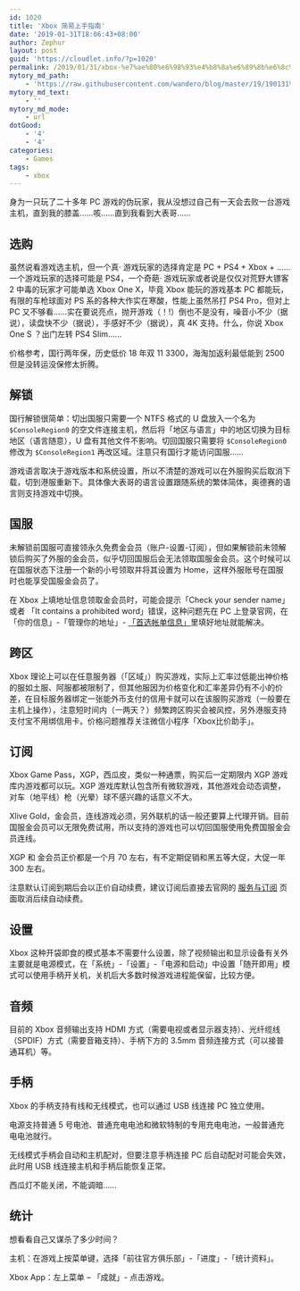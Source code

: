 ```yaml
---
id: 1020
title: 'Xbox 简易上手指南'
date: '2019-01-31T18:06:43+08:00'
author: Zephur
layout: post
guid: 'https://cloudlet.info/?p=1020'
permalink: /2019/01/31/xbox-%e7%ae%80%e6%98%93%e4%b8%8a%e6%89%8b%e6%8c%87%e5%8d%97/
mytory_md_path:
    - 'https://raw.githubusercontent.com/wandero/blog/master/19/190131%20Xbox%20%E7%AE%80%E6%98%93%E4%B8%8A%E6%89%8B%E6%8C%87%E5%8D%97.md'
mytory_md_text:
    - ''
mytory_md_mode:
    - url
dotGood:
    - '4'
    - '4'
categories:
    - Games
tags:
    - xbox
---
```


身为一只玩了二十多年 PC 游戏的伪玩家，我从没想过自己有一天会去败一台游戏主机，直到我的膝盖……咳……直到我看到大表哥……

<!-- more -->

## 选购

虽然说看游戏选主机，但一个真· 游戏玩家的选择肯定是 PC + PS4 + Xbox + ……一个游戏玩家的选择可能是 PS4，一个奇葩· 游戏玩家或者说是仅仅对荒野大镖客 2 中毒的玩家才可能单选 Xbox One X，毕竟 Xbox 能玩的游戏基本 PC 都能玩，有限的车枪球面对 PS 系的各种大作实在寒酸，性能上虽然吊打 PS4 Pro，但对上 PC 又不够看……实在要说亮点，抛开游戏（！!）倒也不是没有，噪音小不少（据说），读盘快不少（据说），手感好不少（据说），真 4K 支持。什么，你说 Xbox One S ？出门左转 PS4 Slim……

价格参考，国行两年保，历史低价 18 年双 11 3300，海淘加返利最低能到 2500 但是没转运没保修太折腾。

## 解锁

国行解锁很简单：切出国服只需要一个 NTFS 格式的 U 盘放入一个名为 `$ConsoleRegion0` 的空文件连接主机，然后将「地区与语言」中的地区切换为目标地区（语言随意），U 盘有其他文件不影响。切回国服只需要将 `$ConsoleRegion0` 修改为 `$ConsoleRegion1` 再改区域。注意只有国行才能访问国服……

游戏语言取决于游戏版本和系统设置，所以不清楚的游戏可以在外服购买后取消下载，切到港服重新下。具体像大表哥的语言设置跟随系统的繁体简体，奥德赛的语言则支持游戏中切换。

## 国服

未解锁前国服可直接领永久免费金会员（账户-设置-订阅），但如果解锁前未领解锁后购买了外服的金会员，似乎切回国服后会无法领取国服金会员。这个时候可以在国服状态下注册一个新的小号领取并将其设置为 Home，这样外服账号在国服时也能享受国服金会员了。

在 Xbox 上填地址信息领取金会员时，可能会提示「Check your sender name」或者 「It contains a prohibited word」错误，这种问题先在 PC 上登录官网，在 「你的信息」-「管理你的地址」- [「首选帐单信息」](https://account.microsoft.com/billing/addresses?fref=profile.banner.address#/)里填好地址就能解决。

## 跨区

Xbox 理论上可以在任意服务器（「区域」）购买游戏，实际上汇率过低能出神价格的服如土服、阿服都被限制了，但其他服因为价格变化和汇率差异仍有不小的价差，在目标服务器绑定一张能外币支付的信用卡就可以在该服购买游戏（一般要在主机上操作），注意短时间内（一两天？）频繁跨区购买会被风控，另外港服支持支付宝不用绑信用卡。价格问题推荐关注微信小程序「Xbox比价助手」。

## 订阅

Xbox Game Pass，XGP，西瓜皮，类似一种通票，购买后一定期限内 XGP 游戏库内游戏都可以玩。XGP 游戏库默认包含所有微软游戏，其他游戏会动态调整，对车（地平线）枪（光晕）球不感兴趣的话意义不大。

Xlive Gold，金会员，连线游戏必须，另外联机的话一般还要算上代理开销。目前国服金会员可以无限免费试用，所以支持的游戏也可以切回国服使用免费国服金会员连线。

XGP 和 金会员正价都是一个月 70 左右，有不定期促销和黑五等大促，大促一年 300 左右。

注意默认订阅到期后会以正价自动续费，建议订阅后直接去官网的 [服务与订阅](https://account.microsoft.com/services/) 页面取消后续自动续费。

## 设置

Xbox 这种开袋即食的模式基本不需要什么设置，除了视频输出和显示设备有关外主要就是电源模式，在「系统」-「设置」-「电源和启动」中设置「随开即用」模式可以使用手柄开关机，关机后大多数时候游戏进程能保留，比较方便。

## 音频

目前的 Xbox 音频输出支持 HDMI 方式（需要电视或者显示器支持）、光纤缆线 （SPDIF）方式（需要音箱支持）、手柄下方的 3.5mm 音频连接方式（可以接普通耳机）等。

## 手柄

Xbox 的手柄支持有线和无线模式，也可以通过 USB 线连接 PC 独立使用。

电源支持普通 5 号电池、普通充电电池和微软特制的专用充电电池，一般普通充电电池就行。

无线模式手柄会自动和主机配对，但要注意手柄连接 PC 后自动配对可能会失效，此时用 USB 线连接主机和手柄后能恢复正常。

西瓜灯不能关闭，不能调暗……

## 统计

想看看自己又谋杀了多少时间？

主机：在游戏上按菜单键，选择「前往官方俱乐部」-「进度」-「统计资料」。

Xbox App：左上菜单 – 「成就」- 点击游戏。